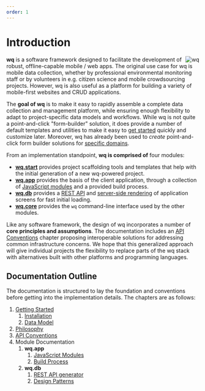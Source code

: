 ```yaml
---
order: 1
---
```


Introduction
============

<img align=right alt=wq src="https://wq.io/images/128/wq.png">

**wq** is a software framework designed to facilitate the development of robust, offline-capable mobile / web apps.  The original use case for wq is mobile data collection, whether by professional environmental monitoring staff or by volunteers in e.g. citizen science and mobile crowdsourcing projects.  However, wq is also useful as a platform for building a variety of mobile-first websites and CRUD applications.

The **goal of wq** is to make it easy to rapidly assemble a complete data collection and management platform, while ensuring enough flexibility to adapt to project-specific data models and workflows.  While wq is not quite a point-and-click "form-builder" solution, it does provide a number of default templates and utilities to make it easy to [get started] quickly and customize later.  Moreover, wq has already been used to *create* point-and-click form builder solutions for [specific domains].

From an implementation standpoint, **wq is comprised of** four modules:

 * **[wq.start]** provides project scaffolding tools and templates that help with the initial generation of a new wq-powered project.
 * **[wq.app]** provides the basis of the client application, through a collection of [JavaScript modules] and a provided build process.
 * **[wq.db]** provides a [REST API] and [server-side rendering] of application screens for fast initial loading.
 * **[wq.core]** provides the `wq` command-line interface used by the other modules.

Like any software framework, the design of wq incorporates a number of **core principles and assumptions**.  The documentation includes an [API Conventions] chapter proposing interoperable solutions for addressing common infrastructure concerns.  We hope that this generalized approach will give individual projects the flexibility to replace parts of the wq stack with alternatives built with other platforms and programming languages.

## Documentation Outline
The documentation is structured to lay the foundation and conventions before getting into the implementation details.  The chapters are as follows:

1. [Getting Started][Overview]
    1. [Installation]
    2. [Data Model]
2. [Philosophy]
3. [API Conventions]
4. Module Documentation
    1. **wq.app**
        1. [JavaScript Modules][JavaScript modules]
        2. [Build Process]
    2. **wq.db**
        1. [REST API generator][REST API]
        2. [Design Patterns]

[get started]: https://wq.io/docs/setup
[specific domains]: https://wq.io/projects/

[wq.start]: https://wq.io/wq.start

[wq.app]: https://wq.io/wq.app
[JavaScript modules]: https://wq.io/docs/app
[Build Process]: https://wq.io/docs/build

[wq.db]: https://wq.io/wq.db
[REST API]: https://wq.io/docs/about-rest
[server-side rendering]: https://wq.io/docs/templates
[Design Patterns]: https://wq.io/docs/about-patterns

[wq.core]: https://wq.io/wq.core

[Philosophy]: https://wq.io/chapters/philosophy/docs
[API Conventions]: https://wq.io/chapters/api/docs

[Overview]: https://wq.io/chapters/overview/docs
[wq.db: Contrib apps]: https://wq.io/chapters/contrib/docs
[Installation]: https://wq.io/docs/setup
[Data Model]: https://wq.io/docs/data-model
